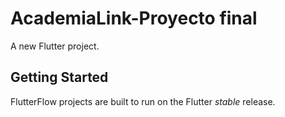 # AcademiaLink-Proyecto final

A new Flutter project.

## Getting Started

FlutterFlow projects are built to run on the Flutter _stable_ release.
